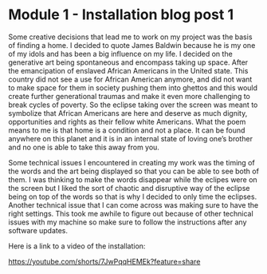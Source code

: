 # Module 1 - Installation blog post 1



Some creative decisions that lead me to work on my project was the basis of finding a home. 
I decided to quote James Baldwin because he is my one of my idols and has been a big influence on my life. I decided on the generative art being
spontaneous and encompass taking up space. After the emancipation of enslaved African Americans in the United state. This country did not see a use for 
African American anymore, and did not want to make space for them in society pushing them into ghettos and this would create further generational traumas 
and make it even more challenging to break cycles of poverty. So the eclipse taking over the screen was meant to symbolize that African Americans are here 
and deserve as much dignity, opportunities and rights as their fellow white Americans. What the poem means to me is that home is a condition and not a 
place. It can be found anywhere on this planet and it is in an internal state of loving one’s brother and no one is able to take this away from you. 

Some technical issues I encountered in creating my work was the timing of the words and the art being displayed so that you can be able to see both of 
them. I was thinking to make the words disappear while the eclipes were on the screen but I liked the sort of chaotic and disruptive way of the eclipse 
being on top of the words so that is why I decided to only time the eclipses. Another technical issue that I can come across was making sure to have the 
right settings. This took me awhile to figure out because of other technical issues with my machine so make sure to follow the instructions after any 
software updates. 

Here is a link to a video of the installation:

https://youtube.com/shorts/7JwPqqHEMEk?feature=share
